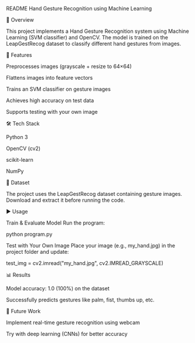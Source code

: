 README
Hand Gesture Recognition using Machine Learning

📌 Overview

This project implements a Hand Gesture Recognition system using Machine Learning (SVM classifier) and OpenCV. The model is trained on the LeapGestRecog dataset to classify different hand gestures from images.

🚀 Features

Preprocesses images (grayscale + resize to 64×64)

Flattens images into feature vectors

Trains an SVM classifier on gesture images

Achieves high accuracy on test data

Supports testing with your own image

🛠 Tech Stack

Python 3

OpenCV (cv2)

scikit-learn

NumPy

📂 Dataset

The project uses the LeapGestRecog dataset containing gesture images. Download and extract it before running the code.

▶ Usage

Train & Evaluate Model
Run the program:

python program.py

Test with Your Own Image
Place your image (e.g., my_hand.jpg) in the project folder and update:

test_img = cv2.imread("my_hand.jpg", cv2.IMREAD_GRAYSCALE)

📊 Results

Model accuracy: 1.0 (100%) on the dataset

Successfully predicts gestures like palm, fist, thumbs up, etc.

🔮 Future Work

Implement real-time gesture recognition using webcam

Try with deep learning (CNNs) for better accuracy
